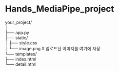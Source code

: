 # Hands_MediaPipe_project

your_project/  
│  
├── app.py  
├── static/  
│   ├── style.css  
│   └── image.png  # 업로드된 이미지를 여기에 저장  
└── templates/  
    ├── index.html  
    └── detail.html  
